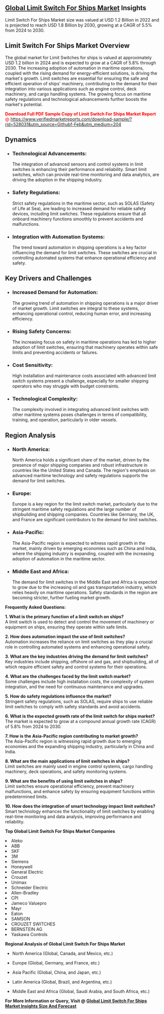 <h2><a href="https://www.verifiedmarketreports.com/download-sample/?rid=528031&amp;utm_source=Githubf&amp;utm_medium=204" target="_blank">Global Limit Switch For Ships Market</a> Insights</h2><p>Limit Switch For Ships Market size was valued at USD 1.2 Billion in 2022 and is projected to reach USD 1.8 Billion by 2030, growing at a CAGR of 5.5% from 2024 to 2030.</p><p> <h2>Limit Switch For Ships Market Overview</h2> <p>The global market for Limit Switches for ships is valued at approximately USD 1.2 billion in 2024 and is expected to grow at a CAGR of 5.8% through 2030. The increasing adoption of automation in maritime operations, coupled with the rising demand for energy-efficient solutions, is driving the market's growth. Limit switches are essential for ensuring the safe and efficient operation of ships' machinery, contributing to the demand for their integration into various applications such as engine control, deck machinery, and cargo handling systems. The growing focus on maritime safety regulations and technological advancements further boosts the market's potential.</p> <p><p><span class=""><span style="color: #ff0000;"><strong>Download Full PDF Sample Copy of Limit Switch For Ships Market Report</strong> @ </span><a href="https://www.verifiedmarketreports.com/download-sample/?rid=528031&amp;utm_source=Githubf-Feb&amp;utm_medium=204" target="_blank">https://www.verifiedmarketreports.com/download-sample/?rid=528031&amp;utm_source=Githubf-Feb&amp;utm_medium=204</a></span></p></p> <h2>Dynamics</h2> <ul> <li><h3>Technological Advancements:</h3> The integration of advanced sensors and control systems in limit switches is enhancing their performance and reliability. Smart limit switches, which can provide real-time monitoring and data analytics, are driving the adoption in the shipping industry.</li> <li><h3>Safety Regulations:</h3> Strict safety regulations in the maritime sector, such as SOLAS (Safety of Life at Sea), are leading to increased demand for reliable safety devices, including limit switches. These regulations ensure that all onboard machinery functions smoothly to prevent accidents and malfunctions.</li> <li><h3>Integration with Automation Systems:</h3> The trend toward automation in shipping operations is a key factor influencing the demand for limit switches. These switches are crucial in controlling automated systems that enhance operational efficiency and safety.</li> </ul> <h2>Key Drivers and Challenges</h2> <ul> <li><h3>Increased Demand for Automation:</h3> The growing trend of automation in shipping operations is a major driver of market growth. Limit switches are integral to these systems, enhancing operational control, reducing human error, and increasing efficiency.</li> <li><h3>Rising Safety Concerns:</h3> The increasing focus on safety in maritime operations has led to higher adoption of limit switches, ensuring that machinery operates within safe limits and preventing accidents or failures.</li> <li><h3>Cost Sensitivity:</h3> High installation and maintenance costs associated with advanced limit switch systems present a challenge, especially for smaller shipping operators who may struggle with budget constraints.</li> <li><h3>Technological Complexity:</h3> The complexity involved in integrating advanced limit switches with other maritime systems poses challenges in terms of compatibility, training, and operation, particularly in older vessels.</li> </ul> <h2>Region Analysis</h2> <ul> <li><h3>North America:</h3> North America holds a significant share of the market, driven by the presence of major shipping companies and robust infrastructure in countries like the United States and Canada. The region's emphasis on advanced maritime technology and safety regulations supports the demand for limit switches.</li> <li><h3>Europe:</h3> Europe is a key region for the limit switch market, particularly due to the stringent maritime safety regulations and the large number of shipbuilding and shipping companies. Countries like Germany, the UK, and France are significant contributors to the demand for limit switches.</li> <li><h3>Asia-Pacific:</h3> The Asia-Pacific region is expected to witness rapid growth in the market, mainly driven by emerging economies such as China and India, where the shipping industry is expanding, coupled with the increasing adoption of automation in the maritime sector.</li> <li><h3>Middle East and Africa:</h3> The demand for limit switches in the Middle East and Africa is expected to grow due to the increasing oil and gas transportation industry, which relies heavily on maritime operations. Safety standards in the region are becoming stricter, further fueling market growth.</li> </ul> <p><b>Frequently Asked Questions:</b></p> <p><b>1. What is the primary function of a limit switch on ships?</b><br> A limit switch is used to detect and control the movement of machinery or equipment on ships, ensuring they operate within safe limits.</p> <p><b>2. How does automation impact the use of limit switches?</b><br> Automation increases the reliance on limit switches as they play a crucial role in controlling automated systems and enhancing operational safety.</p> <p><b>3. What are the key industries driving the demand for limit switches?</b><br> Key industries include shipping, offshore oil and gas, and shipbuilding, all of which require efficient safety and control systems for their operations.</p> <p><b>4. What are the challenges faced by the limit switch market?</b><br> Some challenges include high installation costs, the complexity of system integration, and the need for continuous maintenance and upgrades.</p> <p><b>5. How do safety regulations influence the market?</b><br> Stringent safety regulations, such as SOLAS, require ships to use reliable limit switches to comply with safety standards and avoid accidents.</p> <p><b>6. What is the expected growth rate of the limit switch for ships market?</b><br> The market is expected to grow at a compound annual growth rate (CAGR) of 5.8% from 2024 to 2030.</p> <p><b>7. How is the Asia-Pacific region contributing to market growth?</b><br> The Asia-Pacific region is witnessing rapid growth due to emerging economies and the expanding shipping industry, particularly in China and India.</p> <p><b>8. What are the main applications of limit switches in ships?</b><br> Limit switches are mainly used in engine control systems, cargo handling machinery, deck operations, and safety monitoring systems.</p> <p><b>9. What are the benefits of using limit switches in ships?</b><br> Limit switches ensure operational efficiency, prevent machinery malfunctions, and enhance safety by ensuring equipment functions within predetermined limits.</p> <p><b>10. How does the integration of smart technology impact limit switches?</b><br> Smart technology enhances the functionality of limit switches by enabling real-time monitoring and data analysis, improving performance and reliability.</p> </p><p><strong>Top Global Limit Switch For Ships Market Companies</strong></p><div data-test-id=""><p><li>Aleko</li><li> ABB</li><li> SKF</li><li> 3M</li><li> Siemens</li><li> Honeywell</li><li> General Electric</li><li> Crouzet</li><li> Unimax</li><li> Schneider Electric</li><li> Allen-Bradley</li><li> CPI</li><li> Jameco Valuepro</li><li> Mayr</li><li> Eaton</li><li> SAMSON</li><li> CROUZET SWITCHES</li><li> BERNSTEIN AG</li><li> Yaskawa Controls</li></p><div><strong>Regional Analysis of&nbsp;Global Limit Switch For Ships Market</strong></div><ul><li dir="ltr"><p dir="ltr">North America&nbsp;(Global, Canada, and Mexico, etc.)</p></li><li dir="ltr"><p dir="ltr">Europe (Global, Germany, and France, etc.)</p></li><li dir="ltr"><p dir="ltr">Asia Pacific&nbsp;(Global, China, and Japan, etc.)</p></li><li dir="ltr"><p dir="ltr">Latin America&nbsp;(Global, Brazil, and Argentina, etc.)</p></li><li dir="ltr">Middle East and Africa&nbsp;(Global, Saudi Arabia, and South Africa, etc.)</li></ul><p><strong>For More Information or Query, Visit @&nbsp;</strong><strong><a href="https://www.verifiedmarketreports.com/product/limit-switch-for-ships-market-size-and-forecast/?utm_source=Githubf&amp;utm_medium=204" target="_blank">Global Limit Switch For Ships Market Insights Size And Forecast</a></strong></p></div>
